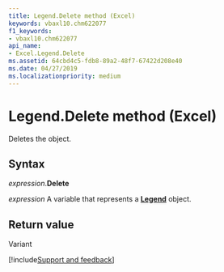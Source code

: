 ```yaml
---
title: Legend.Delete method (Excel)
keywords: vbaxl10.chm622077
f1_keywords:
- vbaxl10.chm622077
api_name:
- Excel.Legend.Delete
ms.assetid: 64cbd4c5-fdb8-89a2-48f7-67422d208e40
ms.date: 04/27/2019
ms.localizationpriority: medium
---
```



# Legend.Delete method (Excel)

Deletes the object.


## Syntax

_expression_.**Delete**

_expression_ A variable that represents a **[Legend](excel.legend(object).md)** object.


## Return value

Variant




[!include[Support and feedback](~/includes/feedback-boilerplate.md)]